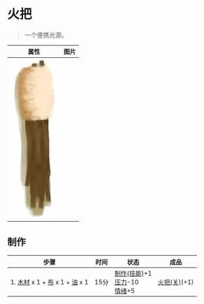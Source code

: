 # 火把  
> 一个便携光源。  
  
  属性  |   图片   
 ----  |  ----:   
   |  ![](Sprite/Torch.png)   
  
## 制作  
步骤  |  时间  |  状态  |  成品  
----  |  ----  |  ----  |  ----  
1. [木材](Wood.md) x 1 + [布](Cloth.md) x 1 + [油](LQ_Oil.md) x 1  |  15分  |  [制作(技能)](Skill_Crafting.md)+1<br>[压力](Stress.md)-10<br>[情绪](Morale.md)+5  |  [火把(关)](TorchOff.md)(+1)  
